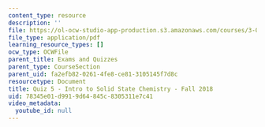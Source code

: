```yaml
---
content_type: resource
description: ''
file: https://ol-ocw-studio-app-production.s3.amazonaws.com/courses/3-091-introduction-to-solid-state-chemistry-fall-2018/78345e01d9919d64845c8305311e7c41_MIT3_091F18_Q05.pdf
file_type: application/pdf
learning_resource_types: []
ocw_type: OCWFile
parent_title: Exams and Quizzes
parent_type: CourseSection
parent_uid: fa2efb82-0261-4fe8-ce81-3105145f7d8c
resourcetype: Document
title: Quiz 5 - Intro to Solid State Chemistry - Fall 2018
uid: 78345e01-d991-9d64-845c-8305311e7c41
video_metadata:
  youtube_id: null
---
```

